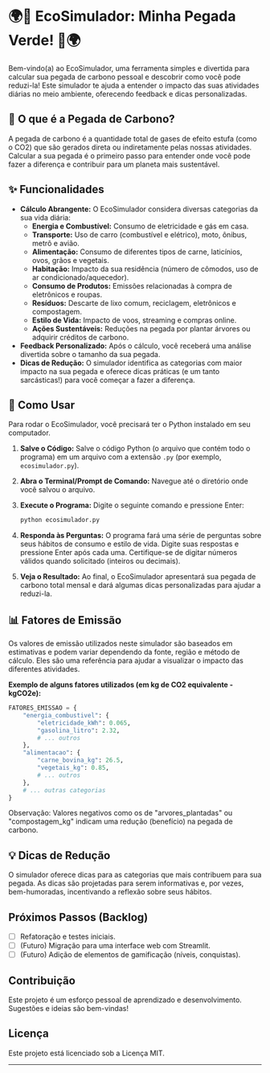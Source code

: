 # 🌍🌱 EcoSimulador: Minha Pegada Verde! 🌱🌍

Bem-vindo(a) ao EcoSimulador, uma ferramenta simples e divertida para calcular sua pegada de carbono pessoal e descobrir como você pode reduzi-la! Este simulador te ajuda a entender o impacto das suas atividades diárias no meio ambiente, oferecendo feedback e dicas personalizadas.

## 🌟 O que é a Pegada de Carbono?

A pegada de carbono é a quantidade total de gases de efeito estufa (como o CO2) que são gerados direta ou indiretamente pelas nossas atividades. Calcular a sua pegada é o primeiro passo para entender onde você pode fazer a diferença e contribuir para um planeta mais sustentável.

## ✨ Funcionalidades

* **Cálculo Abrangente:** O EcoSimulador considera diversas categorias da sua vida diária:
    * **Energia e Combustível:** Consumo de eletricidade e gás em casa.
    * **Transporte:** Uso de carro (combustível e elétrico), moto, ônibus, metrô e avião.
    * **Alimentação:** Consumo de diferentes tipos de carne, laticínios, ovos, grãos e vegetais.
    * **Habitação:** Impacto da sua residência (número de cômodos, uso de ar condicionado/aquecedor).
    * **Consumo de Produtos:** Emissões relacionadas à compra de eletrônicos e roupas.
    * **Resíduos:** Descarte de lixo comum, reciclagem, eletrônicos e compostagem.
    * **Estilo de Vida:** Impacto de voos, streaming e compras online.
    * **Ações Sustentáveis:** Reduções na pegada por plantar árvores ou adquirir créditos de carbono.
* **Feedback Personalizado:** Após o cálculo, você receberá uma análise divertida sobre o tamanho da sua pegada.
* **Dicas de Redução:** O simulador identifica as categorias com maior impacto na sua pegada e oferece dicas práticas (e um tanto sarcásticas!) para você começar a fazer a diferença.

## 🚀 Como Usar

Para rodar o EcoSimulador, você precisará ter o Python instalado em seu computador.

1.  **Salve o Código:**
    Salve o código Python (o arquivo que contém todo o programa) em um arquivo com a extensão `.py` (por exemplo, `ecosimulador.py`).

2.  **Abra o Terminal/Prompt de Comando:**
    Navegue até o diretório onde você salvou o arquivo.

3.  **Execute o Programa:**
    Digite o seguinte comando e pressione Enter:
    ```bash
    python ecosimulador.py
    ```

4.  **Responda às Perguntas:**
    O programa fará uma série de perguntas sobre seus hábitos de consumo e estilo de vida. Digite suas respostas e pressione Enter após cada uma. Certifique-se de digitar números válidos quando solicitado (inteiros ou decimais).

5.  **Veja o Resultado:**
    Ao final, o EcoSimulador apresentará sua pegada de carbono total mensal e dará algumas dicas personalizadas para ajudar a reduzi-la.

## 📊 Fatores de Emissão

Os valores de emissão utilizados neste simulador são baseados em estimativas e podem variar dependendo da fonte, região e método de cálculo. Eles são uma referência para ajudar a visualizar o impacto das diferentes atividades.

**Exemplo de alguns fatores utilizados (em kg de CO2 equivalente - kgCO2e):**

```python
FATORES_EMISSAO = {
    "energia_combustivel": {
        "eletricidade_kWh": 0.065,
        "gasolina_litro": 2.32,
        # ... outros
    },
    "alimentacao": {
        "carne_bovina_kg": 26.5,
        "vegetais_kg": 0.85,
        # ... outros
    },
    # ... outras categorias
}
```

Observação: Valores negativos como os de "arvores_plantadas" ou "compostagem_kg" indicam uma redução (benefício) na pegada de carbono.

## 💡 Dicas de Redução
O simulador oferece dicas para as categorias que mais contribuem para sua pegada. As dicas são projetadas para serem informativas e, por vezes, bem-humoradas, incentivando a reflexão sobre seus hábitos.

## Próximos Passos (Backlog)

* [ ] Refatoração e testes iniciais.
* [ ] (Futuro) Migração para uma interface web com Streamlit.
* [ ] (Futuro) Adição de elementos de gamificação (níveis, conquistas).

## Contribuição

Este projeto é um esforço pessoal de aprendizado e desenvolvimento. Sugestões e ideias são bem-vindas!

## Licença

Este projeto está licenciado sob a Licença MIT. 

---
